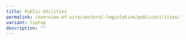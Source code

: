 ```yaml
---
title: Public Utilities
permalink: /overview-of-sira/sectoral-legislation/publicutilities/
variant: tiptap
description: ""
---
```

